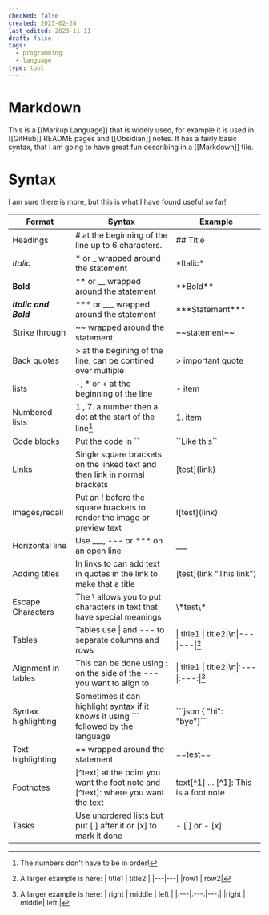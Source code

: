 ```yaml
---
checked: false
created: 2023-02-24
last_edited: 2023-11-11
draft: false
tags:
  - programming
  - language
type: tool
---
```

# Markdown

This is a [[Markup Language]] that is widely used, for example it is used in [[GitHub]] README pages and [[Obsidian]] notes. It has a fairly basic syntax, that I am going to have great fun describing in a [[Markdown]] file.

# Syntax
I am sure there is more, but this is what I have found useful so far!

| Format                | Syntax                                                                                  | Example                                              |
| --------------------- | --------------------------------------------------------------------------------------- | ---------------------------------------------------- |
| Headings              | \# at the beginning of the line up to 6 characters.                                     | \#\# Title                                           |
| *Italic*              | \* or \_ wrapped around the statement                                                   | \*Italic\*                                           |
| **Bold**              | \*\* or \_\_ wrapped around the statement                                               | \*\*Bold\*\*                                         |
| ***Italic and Bold*** | \*\*\* or \_\_\_ wrapped around the statement                                           | \*\*\*Statement\*\*\*                                |
| Strike through        | \~\~ wrapped around the statement                                                       | \~\~statement\~\~                                    |
| Back quotes           | \> at the begining of the line, can be contined over multiple                           | \> important quote                                   |
| lists                 | \-, \* or \+ at the beginning of the line                                               | \- item                                              |
| Numbered lists        | 1., 7. a number then a dot at the start of the line[^1]                                 | 1. item                                              |
| Code blocks           | Put the code in \`\`                                                                    | \`\`Like this\`\`                                    |
| Links                 | Single square brackets on the linked text and then link in normal brackets              | \[test\]\(link\)                                     |
| Images/recall         | Put an ! before the square brackets to render the image or preview text                 | \!\[test\]\(link\)                                   |
| Horizontal line       | Use \_\_\_, \-\-\- or \*\*\* on an open line                                            | \_\_\_                                               |
| Adding titles         | In links to can add text in quotes in the link to make that a title                     | \[test\]\(link "This link"\)                         |
| Escape Characters     | The \\ allows you to put characters in text that have special meanings                  | \\\*test\\\*                                         |
| Tables                | Tables use \| and \-\-\- to separate columns and rows                                   | \| title1 \| title2\|\\n\|\-\-\-\|\-\-\-\|[^2]       |
| Alignment in tables   | This can be done using : on the side of the \-\-\- you want to align to                 | \| title1 \| title2\|\\n\|\:\-\-\-\|\:\-\-\-\:\|[^3] |
| Syntax highlighting   | Sometimes it can highlight syntax if it knows it using \`\`\` followed by the language  | \`\`\`json { "hi": "bye"}\`\`\`                      |
| Text highlighting     | \=\= wrapped around the statement                                                       | \=\=test\=\=                                         |
| Footnotes             | \[\^text\] at the point you want the foot note and \[\^text\]\: where you want the text | text\[\^1\] ... \[\^1\]: This is a foot note         |
| Tasks                 | Use unordered lists but put \[ \] after it or \[x\] to mark it done                | \- \[ \] or \- \[x\]                                                     |

[^1]: The numbers don't have to be in order!

[^2]: A larger example is here:
	\| title1 \| title2 \|
	\|\-\-\-\|\-\-\-\|
	\|row1 \| row2\|

[^3]: A larger example is here:
	\| right \| middle \| left \|
	\|\:\-\-\-\|\:\-\-\-\:\|\-\-\-\:\|
	\|right \| middle\| left \|
